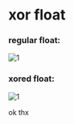 # xor float

### regular float:
![1](https://github.com/obama-gaming/xor-float/blob/master/img/1.jpg)

### xored float:
![1](https://github.com/obama-gaming/xor-float/blob/master/img/2.jpg)

ok thx